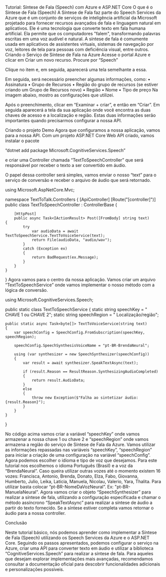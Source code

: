 Tutorial: Síntese de Fala (Speech) com Azure e ASP.NET Core
O que é o Síntese de Fala (Speech)
A Síntese de Fala faz parte do Speech Services da Azure que é um conjunto de serviços de inteligência artificial da Microsoft projetado para fornecer recursos avançados de fala e linguagem natural em aplicativos.  Ele é uma tecnologia que converte texto em fala humana artificial. Ela permite que os computadores "falem", transformando palavras escritas em uma voz audível e natural. A síntese de fala é comumente usada em aplicativos de assistentes virtuais, sistemas de navegação por voz, leitores de tela para pessoas com deficiência visual, entre outros.
Criando o Serviço de Síntese de Fala na Azure
Acesse o portal Azure e clicar em Criar um novo recurso. Procure por “Speech”
 
Clique no item e, em seguida, aparecerá uma tela semelhante a essa.
 
Em seguida, será necessário preencher algumas informações, como:
•	Assinatura
•	Grupo de Recursos
•	Região do grupo de recursos (se estiver criando um Grupo de Recursos novo)
•	Região
•	Nome
•	Tipo de preço
Na imagem abaixo, mostro as configurações que utilizei.
 
Após o preenchimento, clicar em “Examinar + criar”, e então em “Criar”.
Em seguida aparecerá a tela da sua aplicação onde você encontra as duas chaves de acesso e a localização e região. Estas duas informações serão importantes quando precisarmos configurar a nossa API.
   

Criando o projeto Demo
Agora que configuramos a nossa aplicação, vamos para a nossa API.
Com um projeto ASP.NET Core Web API criado, vamos instalar o pacote 

“dotnet add package Microsoft.CognitiveServices.Speech” 

e criar uma Controller chamada “TextToSpeechController” que será responsável por receber o texto a ser convertido em áudio.

O papel dessa controller será simples, vamos enviar o nosso “text” para o serviço de conversão e receber o arquivo de áudio que será retornado.

using Microsoft.AspNetCore.Mvc;

namespace TextToTalk.Controllers
{
    [ApiController]
    [Route("[controller]")]
    public class TextToSpeechController : ControllerBase
    {

        [HttpPost]
        public async Task<IActionResult> Post([FromBody] string text)        {
            try
                var audioData = await TextToSpeechService.TextToVoiceService(text);
                return File(audioData, "audio/wav");
            }
            catch (Exception ex)
            {
                return BadRequest(ex.Message);
            }
        }
    }

}
Agora vamos para o centro da nossa aplicação. 
Vamos criar um arquivo “TextToSpeechService” onde vamos implementar o nosso método com a lógica de conversão.

using Microsoft.CognitiveServices.Speech;

public static class TextToSpeechService
{
    static string speechKey = " CHAVE 1 ou CHAVE 2";
    static string speechRegion = " Localização/região";

    public static async Task<byte[]> TextToVoiceService(string text)
    {
        var speechConfig = SpeechConfig.FromSubscription(speechKey, speechRegion);

        speechConfig.SpeechSynthesisVoiceName = "pt-BR-BrendaNeural";

        using (var synthesizer = new SpeechSynthesizer(speechConfig))
        {
            var result = await synthesizer.SpeakTextAsync(text);

            if (result.Reason == ResultReason.SynthesizingAudioCompleted)
            {
                return result.AudioData;
            }
            else
            {
                throw new Exception($"Falha ao sintetizar áudio: {result.Reason}");
            }
        }        
    }
}
 
No código acima vamos criar a variável “speechKey” onde vamos armazenar a nossa chave 1 ou chave 2 e “speechRegion” onde vamos armazena a região do serviço de Síntese de Fala da Azure.
Vamos utilizar as informações repassadas nas variáveis “speechKey”, “speechRegion” para iniciar a criação de uma configuração na variável “speechConfig”.
Agora podemos escolher o idioma e tipo de voz que desejamos. Para este tutorial nos escolhemos o idioma Português (Brasil) e a voz da “BrendaNeural”. 
Caso queira utilizar outras vozes até o momento existem 16 vozes: Francisca, Antonio, Brenda, Donato, Elza, Fabo, Giovanna, Humberto, Julio, Leika, Laticia, Manuela, Nicolau, Valerio, Yara, Thalita. Para utilizar basta colocar “pt-BR-NomeDaVozNeural”. 
Ex: "pt-BR- ManuelaNeural".
Agora vamos criar o objeto “SpeechSynthesizer” para realizar a síntese de fala, utilizando a configuração especificada e chamar o método assíncrono “SpeakTextAsync” para realizar a síntese de áudio a partir do texto fornecido.
Se a síntese estiver completa vamos retornar o áudio para a nossa controller.

Conclusão

Neste tutorial básico, nós podemos aprender como implementar a Síntese de Fala (Speech) utilizando os Speech Services da Azure e o ASP.NET Core. Seguindo os passos apresentados, podemos configurar o serviço na Azure, criar uma API para converter texto em áudio e utilizar a biblioteca “CognitiveServices.Speech” para realizar a síntese de fala. Para aqueles que desejam explorar implementações mais avançadas, recomendamos consultar a documentação oficial para descobrir funcionalidades adicionais e personalizações possíveis.

